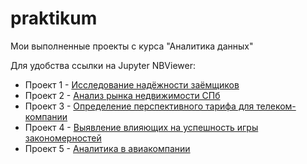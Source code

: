 # praktikum
 Мои выполненные проекты с курса "Аналитика данных"

Для удобства ссылки на Jupyter NBViewer:
- Проект 1 - [Исследование надёжности заёмщиков](https://nbviewer.jupyter.org/github/almihor/praktikum/blob/main/project1/project1.ipynb)
- Проект 2 - [Анализ рынка недвижимости СПб](https://nbviewer.jupyter.org/github/almihor/praktikum/blob/main/project2/project_2.ipynb)
- Проект 3 - [Определение перспективного тарифа для телеком-компании](https://nbviewer.jupyter.org/github/almihor/praktikum/blob/main/project3/project3.ipynb)
- Проект 4 - [Выявление влияющих на успешность игры закономерностей](https://nbviewer.jupyter.org/github/almihor/praktikum/blob/main/project4/project4.ipynb)
- Проект 5 - [Аналитика в авиакомпании](https://nbviewer.jupyter.org/github/almihor/praktikum/blob/main/project5/project5.ipynb)
